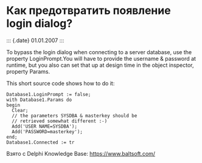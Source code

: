 Как предотвратить появление login dialog?
=========================================

::: {.date}
01.01.2007
:::

To bypass the login dialog when connecting to a server database, use the
property LoginPrompt.You will have to provide the username & password at
runtime, but you also can set that up at design time in the object
inspector, property Params.

This short source code shows how to do it:

    Database1.LoginPrompt := false;
    with Database1.Params do
    begin
      Clear;
      // the parameters SYSDBA & masterkey should be
      // retrieved somewhat different :-)
      Add('USER NAME=SYSDBA');
      Add('PASSWORD=masterkey');
    end;
    Database1.Connected := tr

Взято с Delphi Knowledge Base: <https://www.baltsoft.com/>
